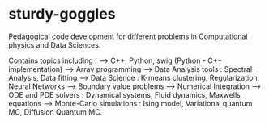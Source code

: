 # sturdy-goggles
Pedagogical code development for different problems in Computational physics and Data Sciences.

Contains topics including : 
--> C++, Python, swig (Python - C++ implementation) 
--> Array programming
--> Data Analysis tools : Spectral Analysis, Data fitting
--> Data Science : K-means clustering, Regularization, Neural Networks
--> Boundary value problems
--> Numerical Integration
--> ODE and PDE solvers : Dynamical systems, Fluid dynamics, Maxwells equations
--> Monte-Carlo simulations : Ising model, Variational quantum MC, Diffusion Quantum MC.

